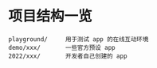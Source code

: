 # 项目结构一览

```
playground/     用于测试 app 的在线互动环境
demo/xxx/       一些官方预设 app
2022/xxx/       开发者自己创建的 app
```
